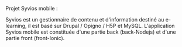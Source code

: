 Projet Syvios mobile :

Syvios est un gestionnaire de contenu et d'information destiné au e-learning, il est basé sur Drupal / Opigno / H5P et MySQL.
L'application Syvios mobile est constituée d'une partie back (back-Nodejs) et d'une partie front (front-Ionic).
